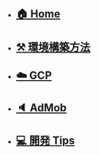 - ## [🏠 Home](/) <!-- {docsify-ignore} -->

- ## [⚒️ 環境構築方法](/environment/) <!-- {docsify-ignore} -->

- ## [☁️ GCP](/gcp/) <!-- {docsify-ignore} -->

- ## [🔈 AdMob](/firebase/) <!-- {docsify-ignore} -->

- ## [💻 開発 Tips](/development/) <!-- {docsify-ignore} -->
